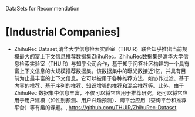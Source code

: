
DataSets for Recommendation


# [Industrial Companies]
+ ZhihuRec Dataset,清华大学信息检索实验室（THUIR）联合知乎推出当前规模最大的富上下文信息推荐数据集ZhihuRec。ZhihuRec数据集是清华大学信息检索实验室（THUIR）与知乎公司合作，基于知乎问答社区构建的一个具有富上下文信息的大规模推荐数据集。该数据集中的曝光数接近1亿，并具有目前为止最丰富的上下文信息。它可以被用于各种推荐方法，如协作过滤、基于内容的推荐、基于序列的推荐、知识增强的推荐和混合推荐等。此外，由于 ZhihuRec 数据集中信息丰富，不仅可以将它应用于推荐研究，还可以将它应用于用户建模（如性别预测、用户兴趣预测）、跨平台应用（查询平台和推荐平台）等有趣的课题。, https://github.com/THUIR/ZhihuRec-Dataset
